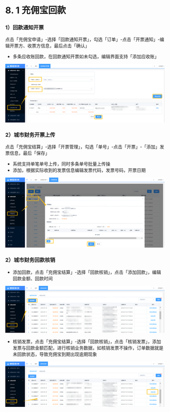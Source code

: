 # 8. 1 充佣宝回款

### 1）回款通知开票

点击「充佣宝申请」-选择「回款通知开票」，勾选「订单」-点击「开票通知」-编辑开票方、收票方信息，最后点击「确认」

* 多条应收账回款，在回款通知开票如未勾选，编辑界面支持「添加应收账」

![](/assets/import.png通知开票)

### 2）城市财务开票上传

点击「充佣宝结算」-选择「开票管理」，勾选「单号」-点击「开票」-「添加」发票信息，最后「保存」

* 系统支持单笔单号上传，同时多条单号批量上传操
* 添加，根据实际收到的发票信息编辑发票代码，发票号码，开票日期

![](/assets/import.png开发商回款)

### 2）城市财务回款核销

* 添加回款，点击「充佣宝结算」-选择「回款核销」，点击「添加回款」，编辑回款金额、回款时间

![](/assets/import.png核销5)

* 核销发票，点击「充佣宝结算」-选择「回款核销」，点击「核销发票」，添加发票与回款金额匹配，进行核销业务数据，如核销发票不操作，订单数据就是未回款状态，导致充佣宝到期出现逾期现象

![](/assets/import.png发票9)



